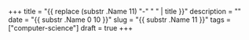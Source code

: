 +++
title = "{{ replace (substr .Name 11) "-" " " | title }}"
description = ""
date = "{{ substr .Name 0 10 }}"
slug = "{{ substr .Name 11 }}"
tags = ["computer-science"]
draft = true
+++